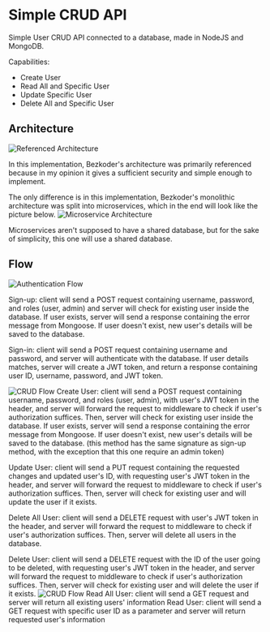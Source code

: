 # Simple CRUD API

Simple User CRUD API connected to a database, made in NodeJS and MongoDB.

Capabilities:
- Create User
- Read All and Specific User
- Update Specific User
- Delete All and Specific User

## Architecture
![Referenced Architecture](https://bezkoder.com/wp-content/uploads/2020/02/node-js-mongodb-jwt-authentication-architecture.png)

In this implementation, Bezkoder's architecture was primarily referenced because in my opinion it gives a sufficient security and simple enough to implement. 

The only difference is in this implementation, Bezkoder's monolithic architecture was split into microservices, which in the end will look like the picture below.
![Microservice Architecture](https://i.ibb.co/hDXSXbJ/Untitled-Diagram-14.png)

Microservices aren't supposed to have a shared database, but for the sake of simplicity, this one will use a shared database.
## Flow
![Authentication Flow](https://i.ibb.co/8KQs9pd/Untitled-Diagram-8.png)

Sign-up: client will send a POST request containing username, password, and roles (user, admin) and server will check for existing user inside the database. If user exists, server will send a response containing the error message from Mongoose. If user doesn't exist, new user's details will be saved to the database.

Sign-in: client will send a POST request containing username and password, and server will authenticate with the database. If user details matches, server will create a JWT token, and return a response containing user ID, username, password, and JWT token.

![CRUD Flow](https://i.ibb.co/PjV4kGM/Untitled-Diagram-12.png)
Create User: client will send a POST request containing username, password, and roles (user, admin), with user's JWT token in the header, and server will forward the request to middleware to check if user's authorization suffices. Then, server will check for existing user inside the database. If user exists, server will send a response containing the error message from Mongoose. If user doesn't exist, new user's details will be saved to the database. (this method has the same signature as sign-up method, with the exception that this one require an admin token)

Update User: client will send a PUT request containing the requested changes and updated user's ID, with requesting user's JWT token in the header, and server will forward the request to middleware to check if user's authorization suffices. Then, server will check for existing user and will update the user if it exists.

Delete All User: client will send a DELETE request with user's JWT token in the header, and server will forward the request to middleware to check if user's authorization suffices. Then, server will delete all users in the database.

Delete User: client will send a DELETE request with the ID of the user going to be deleted, with requesting user's JWT token in the header, and server will forward the request to middleware to check if user's authorization suffices. Then, server will check for existing user and will delete the user if it exists.
![CRUD Flow](https://i.ibb.co/0cYnwLR/Untitled-Diagram-13.png)
Read All User: client will send a GET request and server will return all existing users' information
Read User: client will send a GET request with specific user ID as a parameter and server will return requested user's information